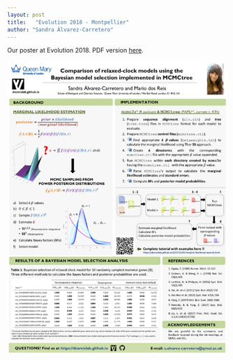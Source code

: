 ```yaml
---
layout: post
title:   "Evolution 2018 - Montpellier"
author: "Sandra Álvarez-Carretero"
---
```


Our poster at Evolution 2018. PDF version [here](/assets/pdfs/Evolution2018_Poster_Montpellier.pdf).  

![](/assets/figs/Evolution2018_Poster_Montpellier.png)
